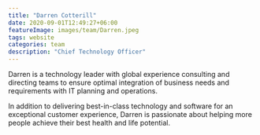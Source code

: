 ```yaml
---
title: "Darren Cotterill"
date: 2020-09-01T12:49:27+06:00
featureImage: images/team/Darren.jpeg
tags: website
categories: team
description: "Chief Technology Officer" 
---
```

Darren is a technology leader with global experience consulting and directing teams to ensure optimal integration of business needs and requirements with IT planning and operations.

In addition to delivering best-in-class technology and software for an exceptional customer experience, Darren is passionate about helping more people achieve their best health and life potential. 

